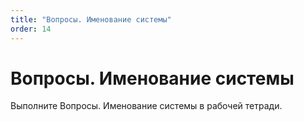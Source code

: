 ```yaml
---
title: "Вопросы. Именование системы"
order: 14
---
```


# Вопросы. Именование системы

Выполните Вопросы. Именование системы в рабочей тетради.